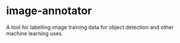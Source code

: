 # image-annotator
A tool for labelling image training data for object detection and other machine learning uses.
